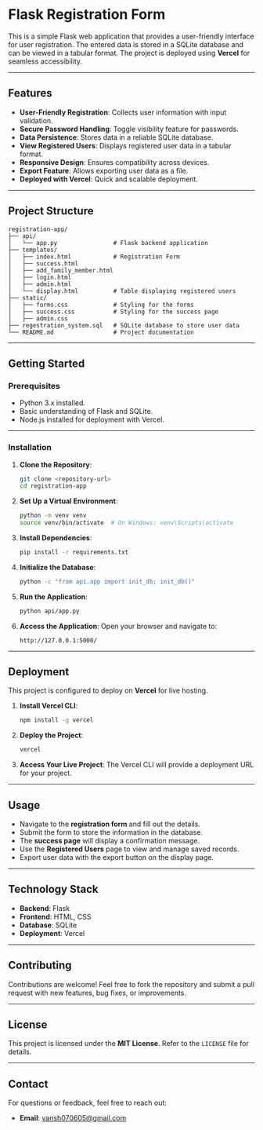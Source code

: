 # **Flask Registration Form**

This is a simple Flask web application that provides a user-friendly interface for user registration. The entered data is stored in a SQLite database and can be viewed in a tabular format. The project is deployed using **Vercel** for seamless accessibility.

---

## **Features**
- **User-Friendly Registration**: Collects user information with input validation.
- **Secure Password Handling**: Toggle visibility feature for passwords.
- **Data Persistence**: Stores data in a reliable SQLite database.
- **View Registered Users**: Displays registered user data in a tabular format.
- **Responsive Design**: Ensures compatibility across devices.
- **Export Feature**: Allows exporting user data as a file.
- **Deployed with Vercel**: Quick and scalable deployment.

---

## **Project Structure**
```
registration-app/
├── api/
│   └── app.py                # Flask backend application
├── templates/
│   ├── index.html            # Registration Form
│   ├── success.html
│   ├── add_family_member.html
│   ├── login.html
│   ├── admin.html
│   └── display.html          # Table displaying registered users
├── static/
│   ├── forms.css             # Styling for the forms
│   ├── success.css           # Styling for the success page
│   ├── admin.css
├── regestration_system.sql   # SQLite database to store user data
└── README.md                 # Project documentation
```

---

## **Getting Started**

### **Prerequisites**
- Python 3.x installed.
- Basic understanding of Flask and SQLite.
- Node.js installed for deployment with Vercel.

---

### **Installation**
1. **Clone the Repository**:
   ```bash
   git clone <repository-url>
   cd registration-app
   ```

2. **Set Up a Virtual Environment**:
   ```bash
   python -m venv venv
   source venv/bin/activate  # On Windows: venv\Scripts\activate
   ```

3. **Install Dependencies**:
   ```bash
   pip install -r requirements.txt
   ```

4. **Initialize the Database**:
   ```bash
   python -c "from api.app import init_db; init_db()"
   ```

5. **Run the Application**:
   ```bash
   python api/app.py
   ```

6. **Access the Application**:
   Open your browser and navigate to:
   ```
   http://127.0.0.1:5000/
   ```

---

## **Deployment**
This project is configured to deploy on **Vercel** for live hosting.

1. **Install Vercel CLI**:
   ```bash
   npm install -g vercel
   ```

2. **Deploy the Project**:
   ```bash
   vercel
   ```

3. **Access Your Live Project**:
   The Vercel CLI will provide a deployment URL for your project.

---

## **Usage**
- Navigate to the **registration form** and fill out the details.
- Submit the form to store the information in the database.
- The **success page** will display a confirmation message.
- Use the **Registered Users** page to view and manage saved records.
- Export user data with the export button on the display page.

---

## **Technology Stack**
- **Backend**: Flask
- **Frontend**: HTML, CSS
- **Database**: SQLite
- **Deployment**: Vercel

---

## **Contributing**
Contributions are welcome! Feel free to fork the repository and submit a pull request with new features, bug fixes, or improvements.

---

## **License**
This project is licensed under the **MIT License**. Refer to the `LICENSE` file for details.

---

## **Contact**
For questions or feedback, feel free to reach out:
- **Email**: vansh070605@gmail.com
